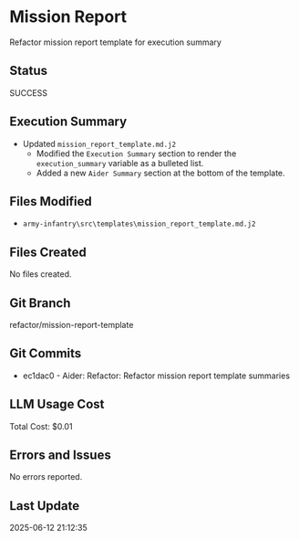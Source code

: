 # Mission Report

Refactor mission report template for execution summary

## Status

SUCCESS

## Execution Summary

 - Updated `mission_report_template.md.j2`
    - Modified the `Execution Summary` section to render the `execution_summary` variable as a bulleted list.
    - Added a new `Aider Summary` section at the bottom of the template.

## Files Modified

- `army-infantry\src\templates\mission_report_template.md.j2`

## Files Created

No files created.

## Git Branch

refactor/mission-report-template

## Git Commits

- ec1dac0 - Aider: Refactor: Refactor mission report template summaries

## LLM Usage Cost

Total Cost: $0.01

## Errors and Issues

No errors reported.

## Last Update
2025-06-12 21:12:35